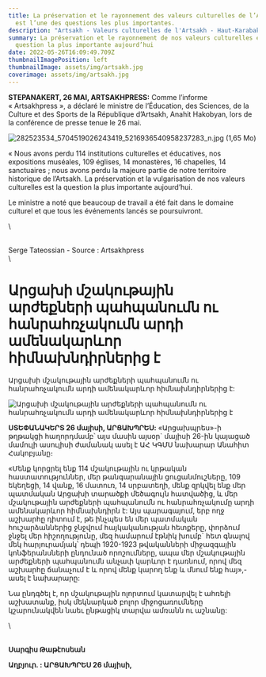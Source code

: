 ```yaml
---
title: La préservation et le rayonnement des valeurs culturelles de l’Artsakh
  est l’une des questions les plus importantes.
description: "Artsakh - Valeurs culturelles de l'Artsakh - Haut-Karabakh Arménie "
summary: La préservation et le rayonnement de nos valeurs culturelles est la
  question la plus importante aujourd’hui
date: 2022-05-26T16:09:49.709Z
thumbnailImagePosition: left
thumbnailImage: assets/img/artsakh.jpg
coverimage: assets/img/artsakh.jpg
---
```

<!--StartFragment-->

**STEPANAKERT, 26 MAI, ARTSAKHPRESS:** Comme l’informe « Artsakhpress », a déclaré le ministre de l’Éducation, des Sciences, de la Culture et des Sports de la République d’Artsakh, Anahit Hakobyan, lors de la conférence de presse tenue le 26 mai.

![282523534_5704519026243419_5216936540958237283_n.jpg (1,65 Mo)](assets/img/artsakh.jpg)

« Nous avons perdu 114 institutions culturelles et éducatives, nos expositions muséales, 109 églises, 14 monastères, 16 chapelles, 14 sanctuaires ; nous avons perdu la majeure partie de notre territoire historique de l’Artsakh. La préservation et la vulgarisation de nos valeurs culturelles est la question la plus importante aujourd’hui.

Le ministre a noté que beaucoup de travail a été fait dans le domaine culturel et que tous les événements lancés se poursuivront.

<!--EndFragment-->\

\
Serge Tateossian - Source : Artsakhpress\
\

<!--StartFragment-->

# Արցախի մշակութային արժեքների պահպանումն ու հանրահռչակումն արդի ամենակարևոր հիմնախնդիրներից է

Արցախի մշակութային արժեքների պահպանումն ու հանրահռչակումն արդի ամենակարևոր հիմնախնդիրներից է:

![Արցախի մշակութային արժեքների պահպանումն ու հանրահռչակումն արդի  ամենակարևոր հիմնախնդիրներից է
](https://artsakhpress.am/static/news/b/2022/05/164093.jpg)

**ՍՏԵՓԱՆԱԿԵՐՏ 26 մայիսի, ԱՐՑԱԽՊՐԵՍ:** «Արցախպրես»-ի թղթակցի հաղորդմամբ՝ այս մասին այսօր` մայիսի 26-ին կայացած մամուլի ասուլիսի ժամանակ ասել է ԱՀ ԿԳՄՍ նախարար Անահիտ Հակոբյանը։

«Մենք կորցրել ենք 114 մշակութային ու կրթական հաստատություններ, մեր թանգարանային ցուցանմուշները, 109 եկեղեցի, 14 վանք, 16 մատուռ, 14 սրբատեղի, մենք զրկվել ենք մեր պատմական Արցախի տարածքի մեծագույն հատվածից, և մեր մշակութային արժեքների պահպանումն ու հանրահռչակումը արդի ամենակարևոր հիմնախնդիրն է: Այս պարագայում, երբ ողջ աշխարհը դիտում է, թե ինչպես են մեր պատմական հուշարձաններից ջնջվում հայկականության հետքերը, փորձում ջնջել մեր հիշողությունը, մեզ համարում էթնիկ խումբ` հետ գնալով մեկ հարյուրամյակ՝ դեպի 1920-1923 թվականների միջազգային կոնֆերանսների ընդունած որոշումները, ապա մեր մշակութային արժեքների պահպանումն անչափ կարևոր է դառնում, որով մեզ աշխարհը ճանաչում է և որով մենք կարող ենք և մնում ենք հայ»,-ասել է նախարարը:

Նա ընդգծել է, որ մշակութային ոլորտում կատարվել է ահռելի աշխատանք, իսկ մեկնարկած բոլոր միջոցառումները կշարունակվեն նաեւ ընթացիկ տարվա ամռանն ու աշնանը:

<!--EndFragment-->\

\
**Սարգիս Թաթէոսեան** <!--StartFragment-->

  **Աղբյուր.   : ԱՐՑԱԽՊՐԵՍ  26 մայիսի,** 

<!--EndFragment-->